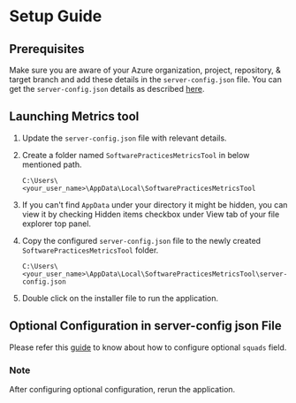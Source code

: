 # Setup Guide

## Prerequisites

Make sure you are aware of your Azure organization, project, repository, &
target branch and add these details in the `server-config.json` file.
You can get the `server-config.json` details as described [here](https://github.com/solitontech/software-practices-metrics-tool/blob/main/server/README.md/#configure-server-configuration-file).

## Launching Metrics tool

1. Update the `server-config.json` file with relevant details.

2. Create a folder named `SoftwarePracticesMetricsTool` in below mentioned path.

   ```shell
   C:\Users\<your_user_name>\AppData\Local\SoftwarePracticesMetricsTool
   ```

3. If you can't find `AppData` under your directory it might be hidden, you can
   view it by checking Hidden items checkbox under View tab of your file explorer
   top panel.

4. Copy the configured `server-config.json` file to the newly created
   `SoftwarePracticesMetricsTool` folder.

   ```shell
   C:\Users\<your_user_name>\AppData\Local\SoftwarePracticesMetricsTool\server-config.json
   ```

5. Double click on the installer file to run the application.

## Optional Configuration in server-config json File

Please refer this [guide](https://github.com/solitontech/software-practices-metrics-tool/blob/main/server/README.md/#optional-configurations-in-server-config-json-file)
to know about how to configure optional `squads` field.

### Note

After configuring optional configuration, rerun the application.
